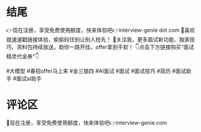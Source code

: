 # 结尾

👉现在注册，享受免费使用额度，快来体验吧👉interview-genie dot com
📌喜欢就速速戳链接体验，偷偷码住别让别人抢先！
🎯关注我，更多面试新功能、独家技巧、资料包持续放送，助你一路开挂，offer拿到手软！
👇点击下方链接购买“面试精灵代金券”👇

#大模型 #春招offer马上来 #金三银四 #AI面试 #面试 #面试技巧 #简历 #面试助手 #面试ai助手


# 评论区
🔗现在注册，享受免费使用额度，快来体验吧👉interview-genie.com